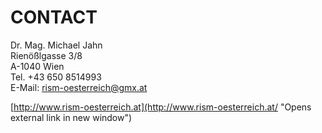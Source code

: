# CONTACT

Dr. Mag. Michael Jahn  
Rienößlgasse 3/8  
A-1040 Wien  
Tel. +43 650 8514993  
E-Mail: [rism-oesterreich@gmx.at](mailto:rism-oesterreich@gmx.at)

[http://www.rism-oesterreich.at](http://www.rism-oesterreich.at/ "Opens external link in new window")